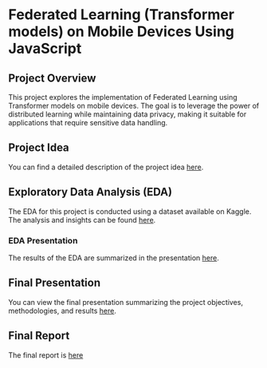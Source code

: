 #  Federated Learning (Transformer models) on Mobile Devices Using JavaScript


## Project Overview
This project explores the implementation of Federated Learning using Transformer models on mobile devices. The goal is to leverage the power of distributed learning while maintaining data privacy, making it suitable for applications that require sensitive data handling.


## Project Idea
You can find a detailed description of the project idea [here](https://docs.google.com/document/d/1EgUlcfFL9RSYfDEKR-1rMqvcPgLqxgRmVrwU4C35V8M/edit?usp=sharing).

## Exploratory Data Analysis (EDA)
The EDA for this project is conducted using a dataset available on Kaggle. The analysis and insights can be found [here](https://www.kaggle.com/code/showrinrahman/notebookb2c6260e09/edit).

### EDA Presentation
The results of the EDA are summarized in the presentation [here](https://docs.google.com/presentation/d/1e43Hvgp6AYmG-GnqcCL6yP77EXaAABwAgjOxyXxcVAg/edit#slide=id.p).

## Final Presentation
You can view the final presentation summarizing the project objectives, methodologies, and results [here](https://docs.google.com/presentation/d/1eCN3saXlbMvzfnMxub98rQFnHaBm-CGD/edit?usp=sharing&ouid=117980306697681282235&rtpof=true&sd=true).

## Final Report
The final report is [here](#)
